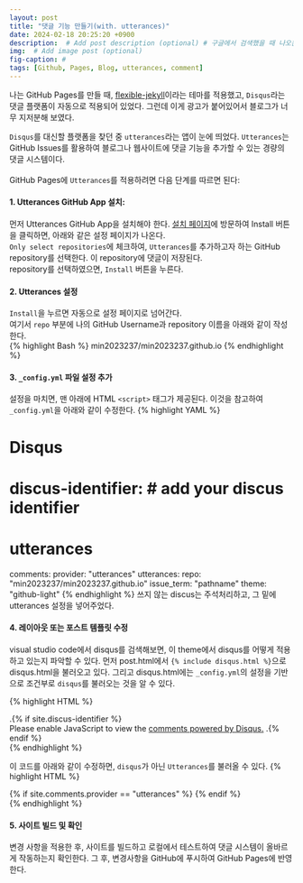 ```yaml
---
layout: post
title: "댓글 기능 만들기(with. utterances)"
date: 2024-02-18 20:25:20 +0900
description:  # Add post description (optional) # 구글에서 검색했을 때 나오는?
img:  # Add image post (optional)
fig-caption: #
tags: [Github, Pages, Blog, utterances, comment]
---
```

나는 GitHub Pages를 만들 때, [flexible-jekyll](https://jekyllthemes.io/theme/flexible-jekyll)이라는 테마를 적용했고, `Disqus`라는 댓글 플랫폼이 자동으로 적용되어 있었다. 그런데 이게 광고가 붙어있어서 블로그가 너무 지저분해 보였다.<br>


`Disqus`를 대신할 플랫폼을 찾던 중 `utterances`라는 앱이 눈에 띄었다. `Utterances`는 GitHub Issues를 활용하여 블로그나 웹사이트에 댓글 기능을 추가할 수 있는 경량의 댓글 시스템이다.<br><br>
 GitHub Pages에 `Utterances`를 적용하려면 다음 단계를 따르면 된다:

#### 1. Utterances GitHub App 설치:<br>
먼저 Utterances GitHub App을 설치해야 한다. [설치 페이지](https://github.com/apps/utterances)에 방문하여 Install 버튼을 클릭하면, 아래와 같은 설정 페이지가 나온다.<br>
`Only select repositories`에 체크하여, `Utterances`를 추가하고자 하는 GitHub repository를 선택한다. 이 repository에 댓글이 저장된다. <br>
repository를 선택하였으면, `Install` 버튼을 누른다.

#### 2. Utterances 설정
`Install`을 누르면 자동으로 설정 페이지로 넘어간다.<br> 
여기서 `repo` 부분에 나의 GitHub Username과 repository 이름을 아래와 같이 작성한다.<br>
{% highlight Bash %}
min2023237/min2023237.github.io
{% endhighlight %}

#### 3. `_config.yml` 파일 설정 추가
설정을 마치면, 맨 아래에 HTML `<script>` 태그가 제공된다. 이것을 참고하여 `_config.yml`을 아래와 같이 수정한다.
{% highlight YAML %}
# Disqus
# discus-identifier: # add your discus identifier

# utterances
comments:
  provider: "utterances"
  utterances:
    repo: "min2023237/min2023237.github.io"
    issue_term: "pathname"
    theme: "github-light"
{% endhighlight %}
쓰지 않는 discus는 주석처리하고, 그 밑에 utterances 설정을 넣어주었다. 

#### 4. 레이아웃 또는 포스트 템플릿 수정
visual studio code에서 disqus를 검색해보면, 이 theme에서 disqus를 어떻게 적용하고 있는지 파악할 수 있다. 
먼저 post.html에서 `{% include disqus.html %}`으로 disqus.html을 불러오고 있다. 그리고 disqus.html에는 `_config.yml`의 설정을 기반으로 조건부로 `disqus`를 불러오는 것을 알 수 있다.<br>


{% highlight HTML %}
<section class="comment-area">
  <div class="comment-wrapper">
    .{% if site.discus-identifier %}
    <div id="disqus_thread" class="article-comments"></div>
    <script>
      (function() {
          var d = document, s = d.createElement('script');
          s.src = '//{{ site.discus-identifier }}.disqus.com/embed.js';
          s.setAttribute('data-timestamp', +new Date());
          (d.head || d.body).appendChild(s);
      })();
    </script>
    <noscript>Please enable JavaScript to view the <a href="https://disqus.com/?ref_noscript">comments powered by Disqus.</a></noscript>
    .{% endif %}
  </div>
</section> <!-- End Comment Area -->
{% endhighlight %}

이 코드를 아래와 같이 수정하면, `disqus`가 아닌 `Utterances`를 불러올 수 있다.
{% highlight HTML %}
<section class="comment-area">
  <div class="comment-wrapper">
    {% if site.comments.provider == "utterances" %}
      <script src="https://utteranc.es/client.js"
              repo="{{ site.comments.utterances.repo }}"
              issue-term="{{ site.comments.utterances.issue_term }}"
              theme="{{ site.comments.utterances.theme }}"
              crossorigin="{{ site.comments.utterances.crossorigin }}"
              async>
      </script>
      {% endif %}
  </div>
</section> <!-- End Comment Area -->
{% endhighlight %}

#### 5. 사이트 빌드 및 확인
변경 사항을 적용한 후, 사이트를 빌드하고 로컬에서 테스트하여 댓글 시스템이 올바르게 작동하는지 확인한다. 그 후, 변경사항을 GitHub에 푸시하여 GitHub Pages에 반영한다.